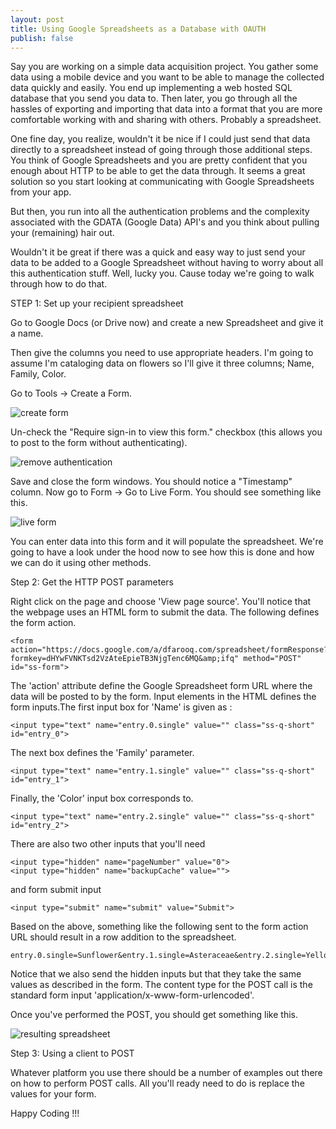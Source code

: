 ```yaml
---
layout: post
title: Using Google Spreadsheets as a Database with OAUTH
publish: false
---
```


Say you are working on a simple data acquisition project. You gather some data using a mobile device and you want to be able to manage the collected data quickly and easily. You end up implementing a web hosted SQL database that you send you data to. Then later, you go through all the hassles of exporting and importing that data into a format that you are more comfortable working with and sharing with others. Probably a spreadsheet.

One fine day, you realize, wouldn't it be nice if I could just send that data directly to a spreadsheet instead of going through those additional steps. You think of Google Spreadsheets and you are pretty confident that you enough about HTTP to be able to get the data through. It seems a great solution so you start looking at communicating with Google Spreadsheets from your app.

But then, you run into all the authentication problems and the complexity associated with the GDATA (Google Data) API's and you think about pulling your (remaining) hair out.

Wouldn't it be great if there was a quick and easy way to just send your data to be added to a Google Spreadsheet without having to worry about all this authentication stuff. Well, lucky you. Cause today we're going to walk through how to do that.

STEP 1: Set up your recipient spreadsheet

Go to Google Docs (or Drive now) and create a new Spreadsheet and give it a name.

Then give the columns you need to use appropriate headers. I'm going to assume I'm cataloging data on flowers so I'll give it three columns; Name, Family, Color.

Go to Tools -> Create a Form.

![create form](/img/post_spreadsheet_form.png "Create a form")

Un-check the "Require sign-in to view this form." checkbox (this allows you to post to the form without authenticating).

![remove authentication](/img/post_spreadsheet_authenticate.png "Remove authentication option") 

Save and close the form windows. You should notice a "Timestamp" column. Now go to Form -> Go to Live Form. You should see something like this.

![live form](/img/post_spreadsheet_live_form.png "Check the live form")

You can enter data into this form and it will populate the spreadsheet. We're going to have a look under the hood now to see how this is done and how we can do it using other methods.

Step 2: Get the HTTP POST parameters

Right click on the page and choose 'View page source'. You'll notice that the webpage uses  an HTML form to submit the data. The following defines the form action.

    <form action="https://docs.google.com/a/dfarooq.com/spreadsheet/formResponse?formkey=dHYwFVNKTsd2VzAteEpieTB3NjgTenc6MQ&amp;ifq" method="POST" id="ss-form">

The 'action' attribute define the Google Spreadsheet form URL where the data will be posted to by the form. Input elements in the HTML defines the form inputs.The first input box for 'Name' is given as :

    <input type="text" name="entry.0.single" value="" class="ss-q-short" id="entry_0">

The next box defines the 'Family' parameter.

    <input type="text" name="entry.1.single" value="" class="ss-q-short" id="entry_1">

Finally, the 'Color' input box corresponds to.

    <input type="text" name="entry.2.single" value="" class="ss-q-short" id="entry_2">

There are also two other inputs that you'll need

    <input type="hidden" name="pageNumber" value="0">
    <input type="hidden" name="backupCache" value="">

and form submit input 

    <input type="submit" name="submit" value="Submit">

Based on the above, something like the following sent to the form action URL should result in a row addition to the spreadsheet.

    entry.0.single=Sunflower&entry.1.single=Asteraceae&entry.2.single=Yellow&pageNumber=0&backupCache=""

Notice that we also send the hidden inputs but that they take the same values as described in the form. The content type for the POST call is the standard form input 'application/x-www-form-urlencoded'.

Once you've performed the POST, you should get something like this.

![resulting spreadsheet](/img/post_spreadsheet_final.png "Spreadsheet with entry") 

Step 3: Using a client to POST

Whatever platform you use there should be a number of examples out there on how to perform POST calls. All you'll ready need to do is replace the values for your form.

Happy Coding !!!


